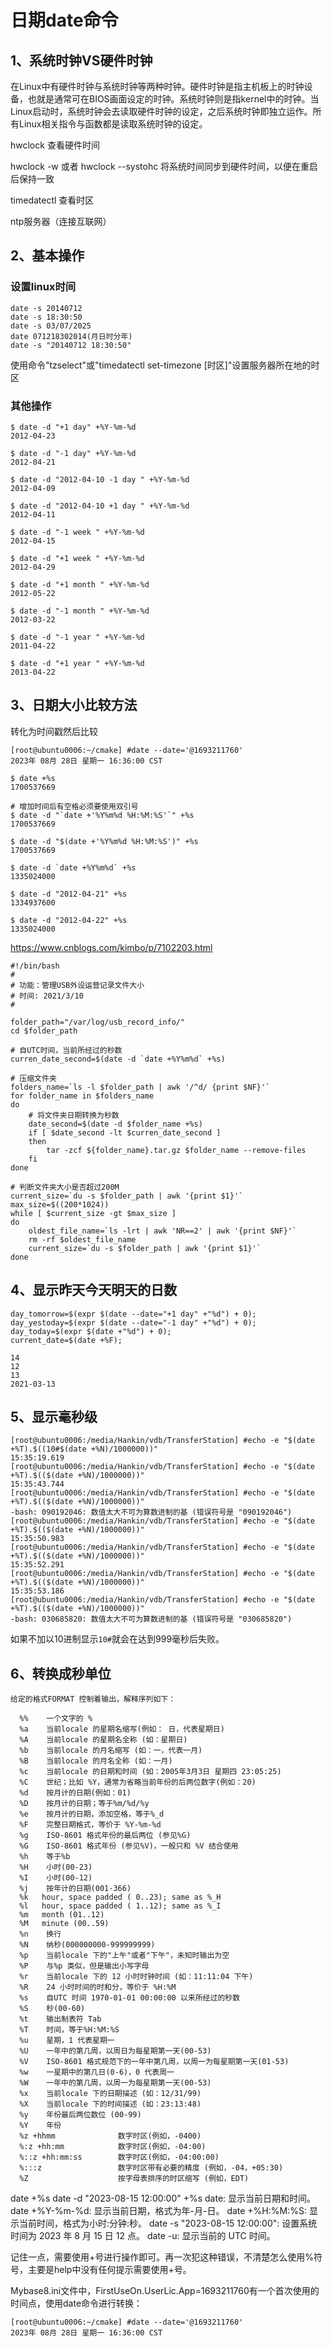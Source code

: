 # 日期date命令

## 1、系统时钟VS硬件时钟
在Linux中有硬件时钟与系统时钟等两种时钟。硬件时钟是指主机板上的时钟设备，也就是通常可在BIOS画面设定的时钟。系统时钟则是指kernel中的时钟。当Linux启动时，系统时钟会去读取硬件时钟的设定，之后系统时钟即独立运作。所有Linux相关指令与函数都是读取系统时钟的设定。

hwclock 查看硬件时间

hwclock -w 或者 hwclock --systohc 将系统时间同步到硬件时间，以便在重启后保持一致

timedatectl 查看时区

ntp服务器（连接互联网）

## 2、基本操作

### 设置linux时间
```
date -s 20140712
date -s 18:30:50
date -s 03/07/2025
date 071218302014(月日时分年)
date -s "20140712 18:30:50"
```
使用命令"tzselect"或"timedatectl set-timezone [时区]"设置服务器所在地的时区

### 其他操作
```
$ date -d "+1 day" +%Y-%m-%d
2012-04-23

$ date -d "-1 day" +%Y-%m-%d
2012-04-21

$ date -d "2012-04-10 -1 day " +%Y-%m-%d
2012-04-09

$ date -d "2012-04-10 +1 day " +%Y-%m-%d
2012-04-11

$ date -d "-1 week " +%Y-%m-%d
2012-04-15

$ date -d "+1 week " +%Y-%m-%d
2012-04-29

$ date -d "+1 month " +%Y-%m-%d
2012-05-22

$ date -d "-1 month " +%Y-%m-%d
2012-03-22

$ date -d "-1 year " +%Y-%m-%d
2011-04-22

$ date -d "+1 year " +%Y-%m-%d
2013-04-22
```

## 3、日期大小比较方法
转化为时间戳然后比较
```
[root@ubuntu0006:~/cmake] #date --date='@1693211760'
2023年 08月 28日 星期一 16:36:00 CST

$ date +%s
1700537669

# 增加时间后有空格必须要使用双引号
$ date -d "`date +'%Y%m%d %H:%M:%S'`" +%s
1700537669

$ date -d "$(date +'%Y%m%d %H:%M:%S')" +%s
1700537669

$ date -d `date +%Y%m%d` +%s
1335024000

$ date -d "2012-04-21" +%s
1334937600

$ date -d "2012-04-22" +%s
1335024000
```

https://www.cnblogs.com/kimbo/p/7102203.html

```
#!/bin/bash
#
# 功能：管理USB外设运营记录文件大小
# 时间: 2021/3/10
#

folder_path="/var/log/usb_record_info/"
cd $folder_path

# 自UTC时间，当前所经过的秒数
curren_date_second=$(date -d `date +%Y%m%d` +%s)

# 压缩文件夹
folders_name=`ls -l $folder_path | awk '/^d/ {print $NF}'`
for folder_name in $folders_name
do
    # 将文件夹日期转换为秒数
    date_second=$(date -d $folder_name +%s)
    if [ $date_second -lt $curren_date_second ]
    then
        tar -zcf ${folder_name}.tar.gz $folder_name --remove-files
    fi
done

# 判断文件夹大小是否超过200M
current_size=`du -s $folder_path | awk '{print $1}'`
max_size=$((200*1024))
while [ $current_size -gt $max_size ]
do
    oldest_file_name=`ls -lrt | awk 'NR==2' | awk '{print $NF}'`
    rm -rf $oldest_file_name
    current_size=`du -s $folder_path | awk '{print $1}'`
done
```

## 4、显示昨天今天明天的日数
```
day_tomorrow=$(expr $(date --date="+1 day" +"%d") + 0);
day_yestoday=$(expr $(date --date="-1 day" +"%d") + 0);
day_today=$(expr $(date +"%d") + 0);
current_date=$(date +%F);

14
12
13
2021-03-13
```

## 5、显示毫秒级
```
[root@ubuntu0006:/media/Hankin/vdb/TransferStation] #echo -e "$(date +%T).$((10#$(date +%N)/1000000))"
15:35:19.619
[root@ubuntu0006:/media/Hankin/vdb/TransferStation] #echo -e "$(date +%T).$(($(date +%N)/1000000))"
15:35:43.744
[root@ubuntu0006:/media/Hankin/vdb/TransferStation] #echo -e "$(date +%T).$(($(date +%N)/1000000))"
-bash: 090192046: 数值太大不可为算数进制的基 (错误符号是 "090192046")
[root@ubuntu0006:/media/Hankin/vdb/TransferStation] #echo -e "$(date +%T).$(($(date +%N)/1000000))"
15:35:50.983
[root@ubuntu0006:/media/Hankin/vdb/TransferStation] #echo -e "$(date +%T).$(($(date +%N)/1000000))"
15:35:52.291
[root@ubuntu0006:/media/Hankin/vdb/TransferStation] #echo -e "$(date +%T).$(($(date +%N)/1000000))"
15:35:53.186
[root@ubuntu0006:/media/Hankin/vdb/TransferStation] #echo -e "$(date +%T).$(($(date +%N)/1000000))"
-bash: 030685820: 数值太大不可为算数进制的基 (错误符号是 "030685820")
```
如果不加以10进制显示```10#```就会在达到999毫秒后失败。

## 6、转换成秒单位
```
给定的格式FORMAT 控制着输出，解释序列如下：

  %%    一个文字的 %
  %a    当前locale 的星期名缩写(例如： 日，代表星期日)
  %A    当前locale 的星期名全称 (如：星期日)
  %b    当前locale 的月名缩写 (如：一，代表一月)
  %B    当前locale 的月名全称 (如：一月)
  %c    当前locale 的日期和时间 (如：2005年3月3日 星期四 23:05:25)
  %C    世纪；比如 %Y，通常为省略当前年份的后两位数字(例如：20)
  %d    按月计的日期(例如：01)
  %D    按月计的日期；等于%m/%d/%y
  %e    按月计的日期，添加空格，等于%_d
  %F    完整日期格式，等价于 %Y-%m-%d
  %g    ISO-8601 格式年份的最后两位 (参见%G)
  %G    ISO-8601 格式年份 (参见%V)，一般只和 %V 结合使用
  %h    等于%b
  %H    小时(00-23)
  %I    小时(00-12)
  %j    按年计的日期(001-366)
  %k   hour, space padded ( 0..23); same as %_H
  %l   hour, space padded ( 1..12); same as %_I
  %m   month (01..12)
  %M   minute (00..59)
  %n    换行
  %N    纳秒(000000000-999999999)
  %p    当前locale 下的"上午"或者"下午"，未知时输出为空
  %P    与%p 类似，但是输出小写字母
  %r    当前locale 下的 12 小时时钟时间 (如：11:11:04 下午)
  %R    24 小时时间的时和分，等价于 %H:%M
  %s    自UTC 时间 1970-01-01 00:00:00 以来所经过的秒数
  %S    秒(00-60)
  %t    输出制表符 Tab
  %T    时间，等于%H:%M:%S
  %u    星期，1 代表星期一
  %U    一年中的第几周，以周日为每星期第一天(00-53)
  %V    ISO-8601 格式规范下的一年中第几周，以周一为每星期第一天(01-53)
  %w    一星期中的第几日(0-6)，0 代表周一
  %W    一年中的第几周，以周一为每星期第一天(00-53)
  %x    当前locale 下的日期描述 (如：12/31/99)
  %X    当前locale 下的时间描述 (如：23:13:48)
  %y    年份最后两位数位 (00-99)
  %Y    年份
  %z +hhmm              数字时区(例如，-0400)
  %:z +hh:mm            数字时区(例如，-04:00)
  %::z +hh:mm:ss        数字时区(例如，-04:00:00)
  %:::z                 数字时区带有必要的精度 (例如，-04，+05:30)
  %Z                    按字母表排序的时区缩写 (例如，EDT)
```
date +%s
date -d "2023-08-15 12:00:00" +%s
date: 显示当前日期和时间。
date +%Y-%m-%d: 显示当前日期，格式为年-月-日。
date +%H:%M:%S: 显示当前时间，格式为小时:分钟:秒。
date -s "2023-08-15 12:00:00": 设置系统时间为 2023 年 8 月 15 日 12 点。
date -u: 显示当前的 UTC 时间。

记住一点，需要使用+号进行操作即可。再一次犯这种错误，不清楚怎么使用%符号，主要是help中没有任何提示需要使用+号。

Mybase8.ini文件中，FirstUseOn.UserLic.App=1693211760有一个首次使用的时间点，使用date命令进行转换：
```
[root@ubuntu0006:~/cmake] #date --date='@1693211760'
2023年 08月 28日 星期一 16:36:00 CST
```